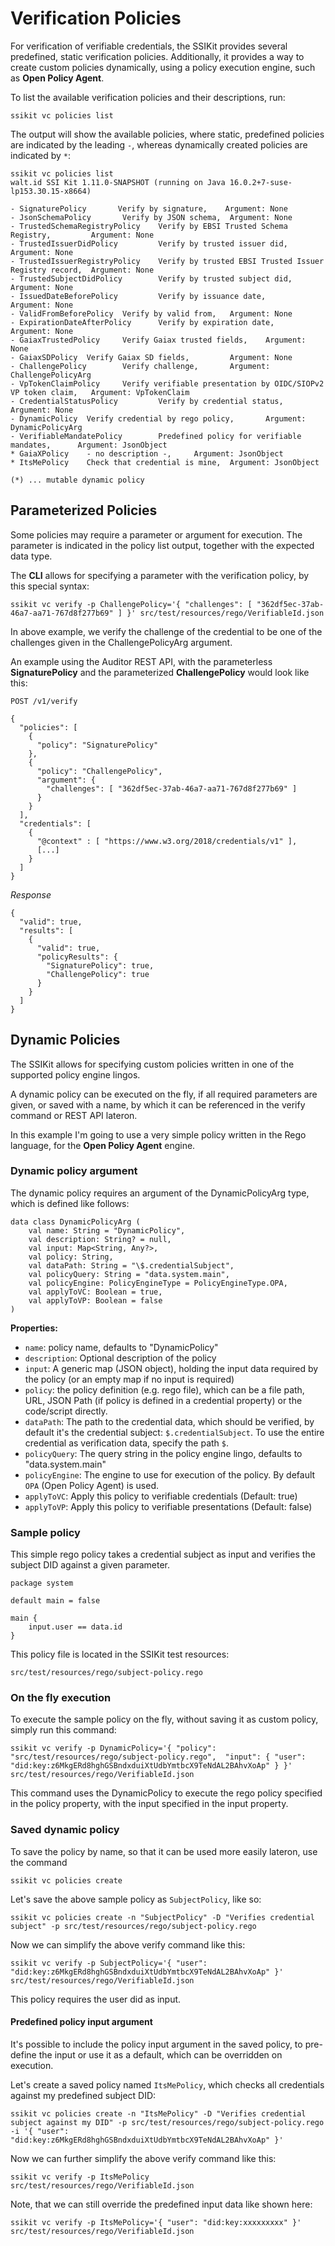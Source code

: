 # Verification Policies

For verification of verifiable credentials, the SSIKit provides several predefined, static verification policies. Additionally, it provides a way to create custom policies dynamically, using a policy execution engine, such as **Open Policy Agent**.

To list the available verification policies and their descriptions, run:

```
ssikit vc policies list
```

The output will show the available policies, where static, predefined policies are indicated by the leading `-`, whereas dynamically created policies are indicated by `*`:

```
ssikit vc policies list
walt.id SSI Kit 1.11.0-SNAPSHOT (running on Java 16.0.2+7-suse-lp153.30.15-x8664)

- SignaturePolicy       Verify by signature,    Argument: None
- JsonSchemaPolicy       Verify by JSON schema,  Argument: None
- TrustedSchemaRegistryPolicy    Verify by EBSI Trusted Schema Registry,         Argument: None
- TrustedIssuerDidPolicy         Verify by trusted issuer did,   Argument: None
- TrustedIssuerRegistryPolicy    Verify by trusted EBSI Trusted Issuer Registry record,  Argument: None
- TrustedSubjectDidPolicy        Verify by trusted subject did,  Argument: None
- IssuedDateBeforePolicy         Verify by issuance date,        Argument: None
- ValidFromBeforePolicy  Verify by valid from,   Argument: None
- ExpirationDateAfterPolicy      Verify by expiration date,      Argument: None
- GaiaxTrustedPolicy     Verify Gaiax trusted fields,    Argument: None
- GaiaxSDPolicy  Verify Gaiax SD fields,         Argument: None
- ChallengePolicy        Verify challenge,       Argument: ChallengePolicyArg
- VpTokenClaimPolicy     Verify verifiable presentation by OIDC/SIOPv2 VP token claim,   Argument: VpTokenClaim
- CredentialStatusPolicy         Verify by credential status,    Argument: None
- DynamicPolicy  Verify credential by rego policy,       Argument: DynamicPolicyArg
- VerifiableMandatePolicy        Predefined policy for verifiable mandates,      Argument: JsonObject
* GaiaXPolicy    - no description -,     Argument: JsonObject
* ItsMePolicy    Check that credential is mine,  Argument: JsonObject

(*) ... mutable dynamic policy
```

## Parameterized Policies

Some policies may require a parameter or argument for execution. The parameter is indicated in the policy list output, together with the expected data type.

The **CLI** allows for specifying a parameter with the verification policy, by this special syntax:

```
ssikit vc verify -p ChallengePolicy='{ "challenges": [ "362df5ec-37ab-46a7-aa71-767d8f277b69" ] }' src/test/resources/rego/VerifiableId.json
```

In above example, we verify the challenge of the credential to be one of the challenges given in the ChallengePolicyArg argument.

An example using the Auditor REST API, with the parameterless **SignaturePolicy** and the parameterized **ChallengePolicy** would look like this:

`POST /v1/verify`

```
{
  "policies": [
    {
      "policy": "SignaturePolicy"
    },
    {
      "policy": "ChallengePolicy",
      "argument": {
        "challenges": [ "362df5ec-37ab-46a7-aa71-767d8f277b69" ]
      }
    }
  ],
  "credentials": [
    {
      "@context" : [ "https://www.w3.org/2018/credentials/v1" ],
      [...]
    }
  ]
}
```

_Response_

```
{
  "valid": true,
  "results": [
    {
      "valid": true,
      "policyResults": {
        "SignaturePolicy": true,
        "ChallengePolicy": true
      }
    }
  ]
}
```

## Dynamic Policies

The SSIKit allows for specifying custom policies written in one of the supported policy engine lingos.

A dynamic policy can be executed on the fly, if all required parameters are given, or saved with a name, by which it can be referenced in the verify command or REST API lateron.

In this example I'm going to use a very simple policy written in the Rego language, for the **Open Policy Agent** engine.

### Dynamic policy argument

The dynamic policy requires an argument of the DynamicPolicyArg type, which is defined like follows:

```
data class DynamicPolicyArg (
    val name: String = "DynamicPolicy",
    val description: String? = null,
    val input: Map<String, Any?>,
    val policy: String,
    val dataPath: String = "\$.credentialSubject",
    val policyQuery: String = "data.system.main",
    val policyEngine: PolicyEngineType = PolicyEngineType.OPA,
    val applyToVC: Boolean = true,
    val applyToVP: Boolean = false
)
```

**Properties:**

- `name`: policy name, defaults to "DynamicPolicy"
- `description`: Optional description of the policy
- `input`: A generic map (JSON object), holding the input data required by the policy (or an empty map if no input is required)
- `policy`: the policy definition (e.g. rego file), which can be a file path, URL, JSON Path (if policy is defined in a credential property) or the code/script directly.
- `dataPath`: The path to the credential data, which should be verified, by default it's the credential subject: `$.credentialSubject`. To use the entire credential as verification data, specify the path `$`.
- `policyQuery`: The query string in the policy engine lingo, defaults to "data.system.main"
- `policyEngine`: The engine to use for execution of the policy. By default `OPA` (Open Policy Agent) is used.
- `applyToVC`: Apply this policy to verifiable credentials (Default: true)
- `applyToVP`: Apply this policy to verifiable presentations (Default: false)

### Sample policy

This simple rego policy takes a credential subject as input and verifies the subject DID against a given parameter.

```
package system

default main = false

main {
    input.user == data.id
}
```

This policy file is located in the SSIKit test resources:

`src/test/resources/rego/subject-policy.rego`

### On the fly execution

To execute the sample policy on the fly, without saving it as custom policy, simply run this command:

```
ssikit vc verify -p DynamicPolicy='{ "policy": "src/test/resources/rego/subject-policy.rego",  "input": { "user": "did:key:z6MkgERd8hghGSBndxduiXtUdbYmtbcX9TeNdAL2BAhvXoAp" } }' src/test/resources/rego/VerifiableId.json
```

This command uses the DynamicPolicy to execute the rego policy specified in the policy property, with the input specified in the input property.

### Saved dynamic policy

To save the policy by name, so that it can be used more easily lateron, use the command

```
ssikit vc policies create
```

Let's save the above sample policy as `SubjectPolicy`, like so:

```
ssikit vc policies create -n "SubjectPolicy" -D "Verifies credential subject" -p src/test/resources/rego/subject-policy.rego
```

Now we can simplify the above verify command like this:

```
ssikit vc verify -p SubjectPolicy='{ "user": "did:key:z6MkgERd8hghGSBndxduiXtUdbYmtbcX9TeNdAL2BAhvXoAp" }' src/test/resources/rego/VerifiableId.json
```

This policy requires the user did as input.

#### Predefined policy input argument
It's possible to include the policy input argument in the saved policy, to pre-define the input or use it as a default, which can be overridden on execution.

Let's create a saved policy named `ItsMePolicy`, which checks all credentials against my predefined subject DID:

```
ssikit vc policies create -n "ItsMePolicy" -D "Verifies credential subject against my DID" -p src/test/resources/rego/subject-policy.rego -i '{ "user": "did:key:z6MkgERd8hghGSBndxduiXtUdbYmtbcX9TeNdAL2BAhvXoAp" }'
```

Now we can further simplify the above verify command like this:

```
ssikit vc verify -p ItsMePolicy src/test/resources/rego/VerifiableId.json
```

Note, that we can still override the predefined input data like shown here:

```
ssikit vc verify -p ItsMePolicy='{ "user": "did:key:xxxxxxxxx" }' src/test/resources/rego/VerifiableId.json
```
